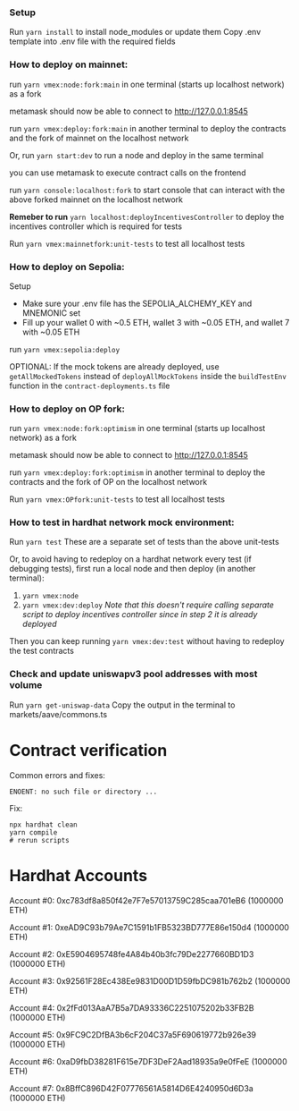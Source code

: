 ### Setup

Run `yarn install` to install node_modules or update them
Copy .env template into .env file with the required fields

### How to deploy on mainnet:

run `yarn vmex:node:fork:main` in one terminal (starts up localhost network) as a fork

metamask should now be able to connect to http://127.0.0.1:8545

run `yarn vmex:deploy:fork:main` in another terminal to deploy the contracts and the fork of mainnet on the localhost network

Or, run `yarn start:dev` to run a node and deploy in the same terminal

you can use metamask to execute contract calls on the frontend

run `yarn console:localhost:fork` to start console that can interact with the above forked mainnet on the localhost network

**Remeber to run** `yarn localhost:deployIncentivesController` to deploy the incentives controller which is required for tests

Run `yarn vmex:mainnetfork:unit-tests` to test all localhost tests

### How to deploy on Sepolia:

Setup
- Make sure your .env file has the SEPOLIA_ALCHEMY_KEY and MNEMONIC set
- Fill up your wallet 0 with ~0.5 ETH, wallet 3 with ~0.05 ETH, and wallet 7 with ~0.05 ETH

run `yarn vmex:sepolia:deploy`

OPTIONAL: If the mock tokens are already deployed, use `getAllMockedTokens` instead of `deployAllMockTokens` inside the `buildTestEnv` function in the `contract-deployments.ts` file

### How to deploy on OP fork:

run `yarn vmex:node:fork:optimism` in one terminal (starts up localhost network) as a fork

metamask should now be able to connect to http://127.0.0.1:8545

run `yarn vmex:deploy:fork:optimism` in another terminal to deploy the contracts and the fork of OP on the localhost network

Run `yarn vmex:OPfork:unit-tests` to test all localhost tests

### How to test in hardhat network mock environment:

Run `yarn test`
These are a separate set of tests than the above unit-tests

Or, to avoid having to redeploy on a hardhat network every test (if debugging tests), first run a local node and then deploy (in another terminal):

1. `yarn vmex:node`
2. `yarn vmex:dev:deploy`
   _Note that this doesn't require calling separate script to deploy incentives controller since in step 2 it is already deployed_

Then you can keep running `yarn vmex:dev:test` without having to redeploy the test contracts

### Check and update uniswapv3 pool addresses with most volume

Run `yarn get-uniswap-data`
Copy the output in the terminal to markets/aave/commons.ts

# Contract verification

Common errors and fixes:

```
ENOENT: no such file or directory ...
```

Fix:
```
npx hardhat clean
yarn compile
# rerun scripts
```

# Hardhat Accounts

Account #0: 0xc783df8a850f42e7F7e57013759C285caa701eB6 (1000000 ETH)

Account #1: 0xeAD9C93b79Ae7C1591b1FB5323BD777E86e150d4 (1000000 ETH)

Account #2: 0xE5904695748fe4A84b40b3fc79De2277660BD1D3 (1000000 ETH)

Account #3: 0x92561F28Ec438Ee9831D00D1D59fbDC981b762b2 (1000000 ETH)

Account #4: 0x2fFd013AaA7B5a7DA93336C2251075202b33FB2B (1000000 ETH)

Account #5: 0x9FC9C2DfBA3b6cF204C37a5F690619772b926e39 (1000000 ETH)

Account #6: 0xaD9fbD38281F615e7DF3DeF2Aad18935a9e0fFeE (1000000 ETH)

Account #7: 0x8BffC896D42F07776561A5814D6E4240950d6D3a (1000000 ETH)
